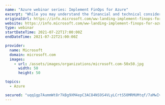 ```yaml
---
name: "Azure webinar series: Implement FinOps for Azure"
excerpt: "While you may understand the financial and technical considerations for cloud migration, it is also critical to find effective solutions to manage and optimize your cloud spend once you are in the cloud. Join this webinar to learn about FinOps principles as well as the Microsoft Azure solutions, offers"
originalUrl: https://info.microsoft.com/ww-landing-implement-finops-for-azure.html
website: https://info.microsoft.com/ww-landing-implement-finops-for-azure.html
type: webinar
startDateTime: 2021-07-22T17:00:00Z
endDateTime: 2021-07-22T21:00:00Z

provider:
  name: Microsoft
  domain: microsoft.com
  images:
    - url: /assets/images/organizations/microsoft.com-50x50.jpg
      width: 50
      height: 50

topics:
  - Azure

secured: "uqq1gp7AummWt8r7kBg9XM4epC3AC84NS9S4VLyLCrtS50MRMUMtqf/7aMwIvJRfpGaWP+SJGxqMKaTFZ98XfDJ53LfcqKktu0BcY0jjAXVkHT30QlWUeLrvUHZmaCoLkAxG4HB8oepBUbohP3Gb3ISgtoOp6mcRxsZ4cumlmah+loKPIGwkwcy9SAiW+0BGAUp25p7AOH8QwOGgv2asRM2jzh+RwQ0vT0P7mMqt5+OU82JLZdKYaJcVt6ShAefxPY8g+WX0wrOHVbG1goH27acFJlLF0FM3sLCzD+dhj0tOLHY42KvjAHkhQBeE9idzKnyWYXf+mKocVq2FBekvq0hhmB6BoHj+UUyavWNxSLw=;J0yYMngfswPr5iTCmczMEA=="
---
```


